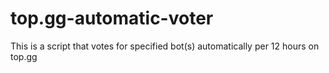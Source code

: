 # top.gg-automatic-voter
This is a script that votes for specified bot(s) automatically per 12 hours on top.gg
